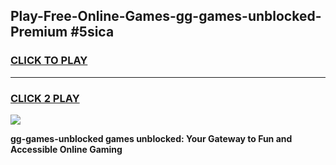 
## Play-Free-Online-Games-gg-games-unblocked-Premium #5sica
<h3>
<a href="https://premium.freeplayer.one?title=gg-games-unblocked&ref=8M">CLICK TO PLAY</a></h3>
<hr>

<h3>
<a href="https://premium.freeplayer.one?title=gg-games-unblocked&ref=8M">CLICK 2 PLAY</a>
  
</h3>

<a href="https://premium.freeplayer.one?title=gg-games-unblocked&ref=8M"><img src="https://clearcache.store/games.png"></a>


**gg-games-unblocked games unblocked: Your Gateway to Fun and Accessible Online Gaming**
